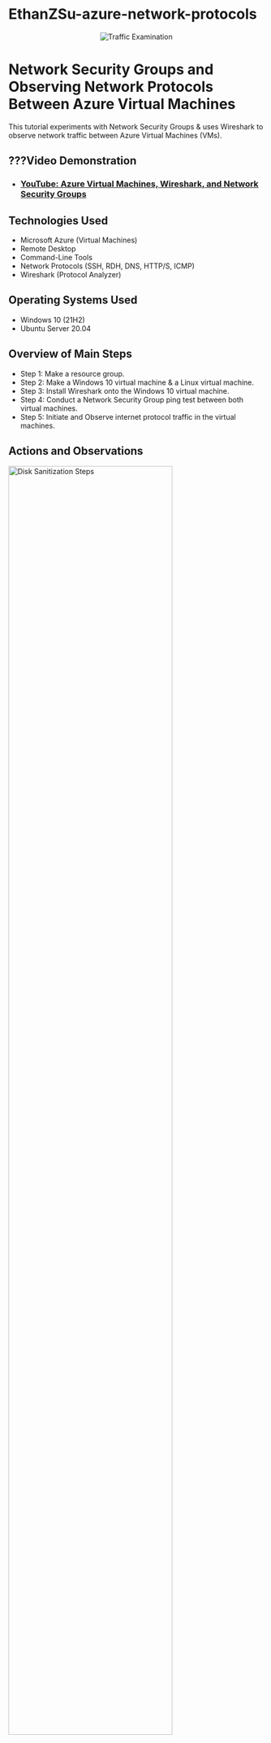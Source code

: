 # EthanZSu-azure-network-protocols

<p align="center">
<img src="https://i.imgur.com/7Go3II0.png" alt="Traffic Examination"/>
</p>

<h1>Network Security Groups and Observing Network Protocols Between Azure Virtual Machines</h1>
This tutorial experiments with Network Security Groups & uses Wireshark to observe network traffic between Azure Virtual Machines (VMs). <br />


<h2>???Video Demonstration</h2>

- ### [YouTube: Azure Virtual Machines, Wireshark, and Network Security Groups](https://www.youtube.com)

<h2>Technologies Used</h2>

- Microsoft Azure (Virtual Machines)
- Remote Desktop
- Command-Line Tools
- Network Protocols (SSH, RDH, DNS, HTTP/S, ICMP)
- Wireshark (Protocol Analyzer)

<h2>Operating Systems Used </h2>

- Windows 10 (21H2)
- Ubuntu Server 20.04

<h2>Overview of Main Steps</h2>

- Step 1: Make a resource group.
- Step 2: Make a Windows 10 virtual machine & a Linux virtual machine.
- Step 3: Install Wireshark onto the Windows 10 virtual machine.
- Step 4: Conduct a Network Security Group ping test between both virtual machines.
- Step 5: Initiate and Observe internet protocol traffic in the virtual machines.

<h2>Actions and Observations</h2>

<p>
<img src="https://github.com/EthanZSu/EthanZSu-azure-network-protocols/assets/168872181/6c31fed9-4ab9-4795-816f-13edd6838d8e" height="80%" width="80%" alt="Disk Sanitization Steps"/>
</p>
<p>
First, a new resource group must be made where the virtual machines will be placed  in.
  <br />
In the top search bar search: resource group and then in top left click "create".
  <br />
  <br />
Name the new resource group.
  <br />
Also select which subscription account to place the resource group under.
  <br />
And pick which geographic region you want the resource group in.
  <br />
  <br />
Then create the resource group.
</p>
<br />



<p>
<img src="https://github.com/EthanZSu/EthanZSu-azure-network-protocols/assets/168872181/8c1adcb6-557f-4cd4-8a9a-786b3b190ebb" height="80%" width="80%" alt="Disk Sanitization Steps"/>
</p>
<p>
In the top search bar search: virtual machines, then click "create", then "Azure Virtual Machine".
  <br />
  <br />
For the 1st virtual machine: Select a subsciption account, the resource group just made, & the geographic region you want the VM in.
  <br />
Name this 1st VM.
  <br />
The above redundancy & security settings will suffice.
  <br />
The image (VM's operating system) will be Windows 10 Pro, ver. 22H2
  <br />
VM architecture x64 will suffice.
</p>
<br />



<p>
<img src="https://github.com/EthanZSu/EthanZSu-azure-network-protocols/assets/168872181/29c94b50-3323-4cd5-8cb1-0155d9b5374a" height="80%" width="80%" alt="Disk Sanitization Steps"/>
</p>
<p>
Select size "2 vcpus" (2 virtual CPU's).
  <br />
Set up administrator account info for the VM: the username & password.
  <br />
Public inbound ports must allow selected ports, and allow RDP 3389 (for remote desktop to the VM).
  <br />
Scroll down & confirm you have the appropriate Windows 10/11 license.
</p>
<br />



<p>
<img src="https://github.com/EthanZSu/EthanZSu-azure-network-protocols/assets/168872181/05628e00-4509-44f8-b883-f91b1bb2397c" height="80%" width="80%" alt="Disk Sanitization Steps"/>
</p>
<p>
At the bottom click Next:Disks, then at the bottom again, click Next:Networking.
  <br />
  <br />
For this 1st VM, the virtual network, subnet, & public IP will be automatically made.
  <br />
For the NIC network security group select "basic".
  <br />
Public inbound ports must allow selected ports, and allow RDP 3389 (for remote desktop to the VM).
  <br />
Scrolling down, enable accelerated networking & select no load balancing.
  <br />
  <br />
Finally, Create this 1st VM.
  <br />
Note that Azure may take 5 minutes to deploy the VM.
</p>
<br />



<p>
<img src="https://github.com/EthanZSu/EthanZSu-azure-network-protocols/assets/168872181/fac7bc91-962a-4eb1-8841-48925ad1dd57" height="80%" width="80%" alt="Disk Sanitization Steps"/>
</p>
<p>
You must wait ~5 minutes before making the 2nd VM (so the 2nd VM can be placed in the same network as the 1st).
  <br />
In the top search bar search: virtual machines, then in top left click "create", then "Azure Virtual Machine".
  <br />
  <br />
For this 2nd virtual machine: the subsciption account, resource group, & the geographic region should match the 1st VM's.
  <br />
Name this 2st VM.
  <br />
The above redundancy & security settings will suffice.
  <br />
The image (VM's operating system) will be Ubuntu Server 20.04
  <br />
VM architecture x64 will suffice.
</p>
<br />



<p>
<img src="https://github.com/EthanZSu/EthanZSu-azure-network-protocols/assets/168872181/e0193885-d8d3-4c77-82c5-de369e06e15a" height="80%" width="80%" alt="Disk Sanitization Steps"/>
</p>
<p>
Select size "2 vcpus" (2 virtual CPU's).
  <br />
Select authentication type: password.
  <br />
Set up administrator account info for the VM: the username & password.
  <br />
Public inbound ports must allow selected ports, and allow SSH 22 (for typing a remote command line to the VM).
</p>
<br />



<p>
<img src="https://github.com/EthanZSu/EthanZSu-azure-network-protocols/assets/168872181/9e8e0693-636f-420e-aaa5-267d2e9f8f39" height="80%" width="80%" alt="Disk Sanitization Steps"/>
</p>
At the bottom click Next:Disks, then at the bottom again, click Next:Networking.
  <br />
  <br />
For the 2nd VM, the virtual network must match the 1st VM's.
  <br />
The subnet, & public IP will be automatically made.
  <br />
For the NIC network security group select "basic".
  <br />
Public inbound ports must allow selected ports, and allow SSH 22 (for typing a remote command line to the VM).
  <br />
Scrolling down, enable accelerated networking & select no load balancing.
  <br />
  <br />
Finally, Create this 2nd VM.
  <br />
Note that Azure may take 5 minutes to deploy the VM.
<p>
  <br />


<p>
<img src="https://github.com/EthanZSu/EthanZSu-azure-network-protocols/assets/168872181/69629cdd-0cd4-41a3-bee8-35401aae7f1c" height="80%" width="80%" alt="Disk Sanitization Steps"/>
</p>
<p>
In your Windows computer bottom search bar type: Remote Desktop Connection.
  <br />
In the top center search bar search: Virtual Machines.
  <br />
Select the Windows VM.
  <br />
Copy the Public IP address on the right side into the Remote Desktop Connection & Connect.
  <br />
Enter the administrator account credentials for the VM: the username & password.
</p>
<br />



<p>
<img src="https://github.com/EthanZSu/EthanZSu-azure-network-protocols/assets/168872181/6badce6b-9266-484e-bcda-c518839ca625" height="80%" width="80%" alt="Disk Sanitization Steps"/>
</p>
<p>
Click "yes" on the pop-up.
</p>
<br />



<p>
<img src="https://github.com/EthanZSu/EthanZSu-azure-network-protocols/assets/168872181/e5f17491-cd13-4f1f-aae8-e10d06d17f00" height="110%" width="80%" alt="Disk Sanitization Steps"/>
</p>
<p>
In the event you see this pop-up "mtsc.exe - Entry Point Not Found",
  <br />
Drag the pop-up to the top right corner & quickly exit it & the remote desktop window.
  <br />
If the pop-up is still there, simply click "OK".
  <br />
  <br />
You must then repeat the steps from the previous 2 pictures to use Remote Dektop to access your Windows VM. 
</p>
<br />



<p>
<img src="https://i.imgur.com/DJmEXEB.png" height="80%" width="80%" alt="Disk Sanitization Steps"/>
</p>
<p>
Lorem ipsum dolor sit amet, consectetur adipiscing elit, sed do eiusmod tempor incididunt ut labore et dolore magna aliqua. Ut enim ad minim veniam, quis nostrud exercitation ullamco laboris nisi ut aliquip ex ea commodo consequat. Duis aute irure dolor in reprehenderit in voluptate velit esse cillum dolore eu fugiat nulla pariatur.
</p>
<br />
